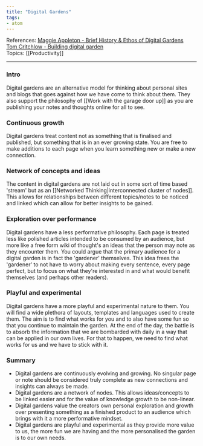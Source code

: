 ```yaml
---
title: "Digital Gardens"
tags:
- atom
---
```

References:  [Maggie Appleton - Brief History & Ethos of Digital Gardens](https://maggieappleton.com/garden-history)  
[Tom Critchlow - Building digital garden](https://tomcritchlow.com/2019/02/17/building-digital-garden/)  
Topics:  [[Productivity]]  

---

### Intro
Digital gardens are an alternative model for thinking about personal sites and blogs that goes
against how we have come to think about them. They also support the philosophy of
[[Work with the garage door up]] as you are publishing your notes and thoughts online for all to
see.  

### Continuous growth
Digital gardens treat content not as something that is finalised and published, but something that
is in an ever growing state. You are free to make additions to each page when you learn something
new or make a new connection.  

### Network of concepts and ideas
The content in digital gardens are not laid out in some sort of time based 'stream' but as an
[[Networked Thinking|interconnected cluster of nodes]]. This allows for relationships between
different topics/notes to be noticed and linked which can allow for better insights to be gained.  

### Exploration over performance
Digital gardens have a less performative philosophy. Each page is treated less like polished
articles intended to be consumed by an audience, but more like a free form wiki of thought's an
ideas that the person may note as they encounter them. You could argue that the primary audience
for a digital garden is in fact the 'gardener' themselves. This idea frees the 'gardener' to not
have to worry about making every sentence, every page perfect, but to focus on what they're
interested in and what would benefit themselves (and perhaps other readers).  

### Playful and experimental
Digital gardens have a more playful and experimental nature to them. You will find a wide plethora
of layouts, templates and languages used to create them. The aim is to find what works for you and
to also have some fun so that you continue to maintain the garden. At the end of the day, the
battle is to absorb the information that we are bombarded with daily in a way that can be applied
in our own lives. For that to happen, we need to find what works for us and we have to stick with
it.  

### Summary
-   Digital gardens are continuously evolving and growing. No singular page or note should be
    considered truly complete as new connections and insights can always be made.
-   Digital gardens are a network of nodes. This allows ideas/concepts to be linked easier and for
    the value of knowledge growth to be non-linear.
-   Digital gardens value the creators own personal exploration and growth over presenting
    something as a finished product to an audience which brings with it a more performative
    mindset.
-   Digital gardens are playful and experimental as they provide more value to us, the more fun we
    are having and the more personalised the garden is to our own needs.
